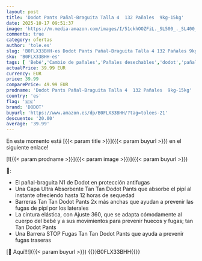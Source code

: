```yaml
---
layout: post
title: 'Dodot Pants Pañal-Braguita Talla 4  132 Pañales  9kg-15kg'
date: 2025-10-17 09:51:37
image: 'https://m.media-amazon.com/images/I/51ckhOOZFiL._SL500_._SL400_.jpg'
comments: true
category: ofertas
author: 'tole.es'
slug: 'B0FLX33BHH-es Dodot Pants Pañal-Braguita Talla 4 132 Pañales 9kg-15kg'
sku: 'B0FLX33BHH-es'
tags: [ 'Bebé','Cambio de pañales','Pañales desechables','dodot','pañales','🇪🇸', ]
actualPrice: 39.99 EUR
currency: EUR
price: 39.99
comparePrice: 49.99 EUR
prodname: 'Dodot Pants Pañal-Braguita Talla 4  132 Pañales  9kg-15kg'
country: 'es'
flag: '🇪🇸'
brand: 'DODOT'
buyurl: 'https://www.amazon.es/dp/B0FLX33BHH/?tag=tolees-21'
descuento: '20.00'
average: '39.99'
---
```


En este momento está [{{< param title >}}]({{< param buyurl >}}) en el siguiente enlace!

[![{{< param prodname >}}]({{< param image >}})]({{< param buyurl >}})

🔎:

- El pañal-braguita N1 de Dodot en protección antifugas
- Una Capa Ultra Absorbente Tan Tan Dodot Pants que absorbe el pipí al instante ofreciendo hasta 12 horas de sequedad
- Barreras Tan Tan Dodot Pants 2x más anchas que ayudan a prevenir las fugas de pipí por los laterales
- La cintura elástica, con Ajuste 360, que se adapta cómodamente al cuerpo del bebé y a sus movimientos para prevenir huecos y fugas; tan Tan Dodot Pants
- Una Barrera STOP Fugas Tan Tan Dodot Pants que ayuda a prevenir fugas traseras

[🛒 Aquí!!!]({{< param buyurl >}})
{{<world>}}B0FLX33BHH{{</world>}}
